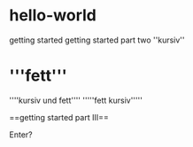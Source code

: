 # hello-world
getting started
 getting started part two
''kursiv''
# '''fett'''
''''kursiv und fett''''
'''''fett kursiv'''''

==getting started part III==

Enter?
